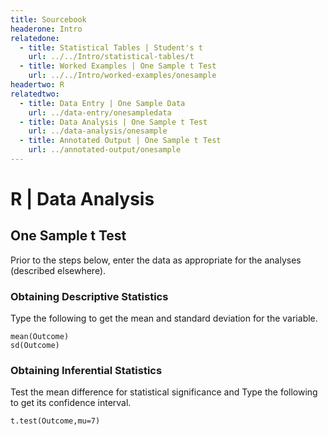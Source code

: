 ```yaml
---
title: Sourcebook
headerone: Intro
relatedone:
  - title: Statistical Tables | Student's t
    url: ../../Intro/statistical-tables/t
  - title: Worked Examples | One Sample t Test
    url: ../../Intro/worked-examples/onesample
headertwo: R
relatedtwo:
  - title: Data Entry | One Sample Data
    url: ../data-entry/onesampledata
  - title: Data Analysis | One Sample t Test
    url: ../data-analysis/onesample
  - title: Annotated Output | One Sample t Test
    url: ../annotated-output/onesample
---
```


# R | Data Analysis

## One Sample t Test

Prior to the steps below, enter the data as appropriate for the analyses (described elsewhere).

### Obtaining Descriptive Statistics

Type the following to get the mean and standard deviation for the variable.

```{r}
mean(Outcome)
sd(Outcome)
```

### Obtaining Inferential Statistics

Test the mean difference for statistical significance and Type the following to get its confidence interval.

```{r}
t.test(Outcome,mu=7)
```
